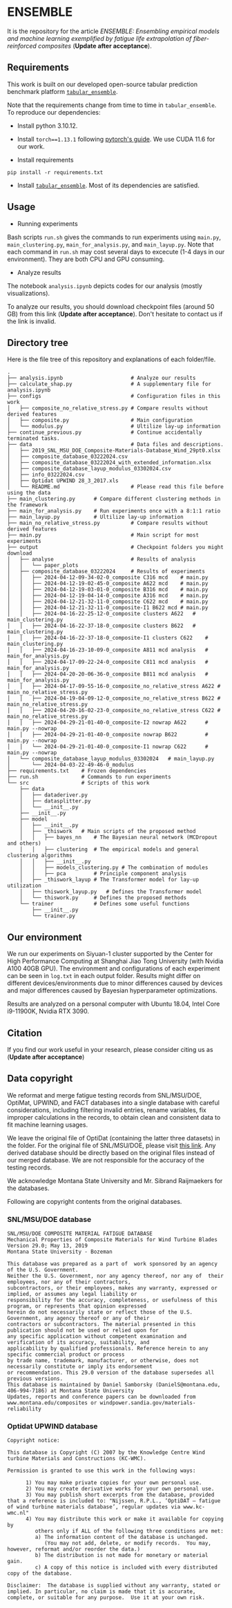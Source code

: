 # ENSEMBLE

It is the repository for the article *ENSEMBLE: Ensembling empirical models and machine learning exemplified by fatigue life extrapolation of fiber-reinforced composites* (**Update after acceptance**).

## Requirements

This work is built on our developed open-source tabular prediction benchmark platform [`tabular_ensemble`](https://github.com/LuoXueling/tabular_ensemble). 

Note that the requirements change from time to time in `tabular_ensemble`. To reproduce our dependencies:

* Install python 3.10.12. 
* Install `torch==1.13.1` following [pytorch's guide](https://pytorch.org/get-started/previous-versions/). We use CUDA 11.6 for our work.

* Install requirements

```shell
pip install -r requirements.txt
```

* Install  [`tabular_ensemble`](https://github.com/LuoXueling/tabular_ensemble). Most of its dependencies are satisfied.

## Usage

* Running experiments

Bash scripts `run.sh` gives the commands to run experiments using `main.py`, `main_clustering.py`, `main_for_analysis.py`, and `main_layup.py`. Note that each command in `run.sh` may cost several days to excecute (1-4 days in our environment). They are both CPU and GPU consuming.

* Analyze results

The notebook `analysis.ipynb` depicts codes for our analysis (mostly visualizations).

To analyze our results, you should download checkpoint files (around 50 GB) from this link (**Update after acceptance**). Don't hesitate to contact us if the link is invalid.

## Directory tree

Here is the file tree of this repository and explanations of each folder/file.

```
.
├── analysis.ipynb 						# Analyze our results
├── calculate_shap.py 					# A supplementary file for analysis.ipynb
├── configs 							# Configuration files in this work
│   ├── composite_no_relative_stress.py	# Compare results without derived features
│   ├── composite.py					# Main configuration
│   └── modulus.py						# Ultilize lay-up information
├── continue_previous.py				# Continue accidentally terminated tasks.
├── data								# Data files and descriptions.
│   ├── 2019_SNL_MSU_DOE_Composite-Materials-Database_Wind_29pt0.xlsx
│   ├── composite_database_03222024.csv
│   ├── composite_database_03222024_with_extended_information.xlsx
│   ├── composite_database_layup_modulus_03302024.csv
│   ├── info_03222024.csv
│   ├── Optidat UPWIND 28_3_2017.xls
│   └── README.md						# Please read this file before using the data
├── main_clustering.py		# Compare different clustering methods in the framework
├── main_for_analysis.py	# Run experiments once with a 8:1:1 ratio
├── main_layup.py			# Ultilize lay-up information
├── main_no_relative_stress.py			# Compare results without derived features
├── main.py								# Main script for most experiments
├── output								# Checkpoint folders you might download
│   ├── analyse							# Results of analysis
│   │   └── paper_plots
│   ├── composite_database_03222024		# Results of experiments
│   │   ├── 2024-04-12-09-34-02-0_composite C316 mcd 	# main.py
│   │   ├── 2024-04-12-19-02-45-0_composite A622 mcd	# main.py
│   │   ├── 2024-04-12-19-03-01-0_composite B316 mcd	# main.py
│   │   ├── 2024-04-12-19-04-14-0_composite A316 mcd	# main.py
│   │   ├── 2024-04-12-21-32-11-0_composite C622 mcd	# main.py
│   │   ├── 2024-04-12-21-32-11-0_composite-I1 B622 mcd	# main.py
│   │   ├── 2024-04-16-22-25-12-0_composite clusters A622	# main_clustering.py
│   │   ├── 2024-04-16-22-37-18-0_composite clusters B622	# main_clustering.py
│   │   ├── 2024-04-16-22-37-18-0_composite-I1 clusters C622	# main_clustering.py
│   │   ├── 2024-04-16-23-10-09-0_composite A811 mcd analysis	# main_for_analysis.py
│   │   ├── 2024-04-17-09-22-24-0_composite C811 mcd analysis	# main_for_analysis.py
│   │   ├── 2024-04-20-20-06-36-0_composite B811 mcd analysis	# main_for_analysis.py
│   │   ├── 2024-04-17-09-55-16-0_composite_no_relative_stress A622 # main_no_relative_stress.py
│   │   ├── 2024-04-19-04-09-12-0_composite_no_relative_stress B622 # main_no_relative_stress.py
│   │   ├── 2024-04-20-16-02-23-0_composite_no_relative_stress C622 # main_no_relative_stress.py
│   │   ├── 2024-04-29-21-01-40-0_composite-I2 nowrap A622 		# main.py --nowrap
│   │   ├── 2024-04-29-21-01-40-0_composite nowrap B622 		# main.py --nowrap
│   │   └── 2024-04-29-21-01-40-0_composite-I1 nowrap C622 		# main.py --nowrap
│   └── composite_database_layup_modulus_03302024	# main_layup.py
│       └── 2024-04-03-22-49-46-0_modulus
├── requirements.txt	# Frozen dependencies
├── run.sh				# Commands to run experiments
└── src					# Scripts of this work
    ├── data
    │   ├── dataderiver.py
    │   ├── datasplitter.py
    │   └── __init__.py
    ├── __init__.py
    ├── model
    │   ├── __init__.py
    │   ├── _thiswork	# Main scripts of the proposed method
    │   │   ├── bayes_nn	# The Bayesian neural network (MCDropout and others)
    │   │   ├── clustering	# The empirical models and general clustering algorithms
    │   │   ├── __init__.py
    │   │   ├── models_clustering.py # The combination of modules
    │   │   ├── pca			# Principle component analysis
    │   ├── _thiswork_layup	# The Transformer model for lay-up utilization
    │   ├── thiswork_layup.py	# Defines the Transformer model
    │   └── thiswork.py		# Defines the proposed methods
    └── trainer				# Defines some useful functions
        ├── __init__.py
        └── trainer.py
```

## Our environment

We run our experiments on Siyuan-1 cluster supported by the Center for High Performance Computing at Shanghai Jiao Tong University (with Nvidia A100 40GB GPU). The environment and configurations of each experiment can be seen in `log.txt` in each output folder. Results might differ on different devices/environments due to minor differences caused by devices and major differences caused by Bayesian hyperparameter optimizations. 

Results are analyzed on a personal computer with Ubuntu 18.04, Intel Core i9-11900K, Nvidia RTX 3090. 

## Citation

If you find our work useful in your research, please consider citing us as (**Update after acceptance**)



## Data copyright

We reformat and merge fatigue testing records from SNL/MSU/DOE, OptiMat, UPWIND, and FACT databases into a single database with careful considerations, including filtering invalid entries, rename variables, fix improper calculations in the records, to obtain clean and consistent data to fit machine learning usages. 

We leave the original file of OptiDat (containing the latter three datasets) in the folder. For the original file of SNL/MSU/DOE, please visit [this link](https://energy.sandia.gov/programs/renewable-energy/wind-power/rotor-innovation/rotor-reliability/mhk-materials-database/). Any derived database should be directly based on the original files instead of our merged database. We are not responsible for the accuracy of the testing records.

We acknowledge Montana State University and Mr. Sibrand Raijmaekers for the databases.

Following are copyright contents from the original databases.

### SNL/MSU/DOE database

```
SNL/MSU/DOE COMPOSITE MATERIAL FATIGUE DATABASE
Mechanical Properties of Composite Materials for Wind Turbine Blades
Version 29.0; May 13, 2019
Montana State University - Bozeman

This database was prepared as a part of  work sponsored by an agency of the U.S. Government.
Neither the U.S. Government, nor any agency thereof, nor any of  their employees, nor any of their contractors,
subcontractors, or their employees, makes any warranty, expressed or implied, or assumes any legal liability or
responsibility for the accuracy, completeness, or usefulness of this program, or represents that opinion expressed
herein do not necessarily state or reflect those of the U.S. Government, any agency thereof or any of their 
contractors or subcontractors. The material presented in this publication should not be used or relied upon for 
any specific application without competent examination and verification of its accuracy, suitability, and 
applicability by qualified professionals. Reference herein to any specific commercial product or process 
by trade name, trademark, manufacturer, or otherwise, does not necessarily constitute or imply its endorsement 
or recommendation. This 29.0 version of the database supersedes all previous versions.
This database is maintained by Daniel Samborsky (DanielS@montana.edu, 406-994-7186) at Montana State University
Updates, reports and conference papers can be downloaded from www.montana.edu/composites or windpower.sandia.gov/materials-reliability
```

### Optidat UPWIND database

```
Copyright notice:

This database is Copyright (C) 2007 by the Knowledge Centre Wind turbine Materials and Constructions (KC-WMC).

Permission is granted to use this work in the following ways:

      1) You may make private copies for your own personal use.
      2) You may create derivative works for your own personal use.
      3) You may publish short excerpts from the database, provided that a reference is included to: "Nijssen, R.P.L., ‘OptiDAT – fatigue of wind turbine materials database’, regular updates via www.kc-wmc.nl"
      4) You may distribute this work or make it available for copying by
         others only if ALL of the following three conditions are met:
         a) The information content of the database is unchanged.
            (You may not add, delete, or modify records.  You may, however, reformat and/or reorder the data.)
         b) The distribution is not made for monetary or material gain.
         c) A copy of this notice is included with every distributed copy of the database.

Disclaimer:  The database is supplied without any warranty, stated or implied. In particular, no claim is made that it is accurate, complete, or suitable for any purpose.  Use it at your own risk.
```



